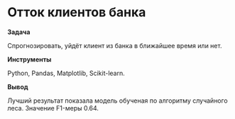 # Отток клиентов банка

**Задача**

Спрогнозировать, уйдёт клиент из банка в ближайшее время или нет. 

**Инструменты**

Python, Pandas, Matplotlib, Scikit-learn.

**Вывод**

Лучший результат показала модель обученая по алгоритму случайного леса. Значение F1-меры 0.64.